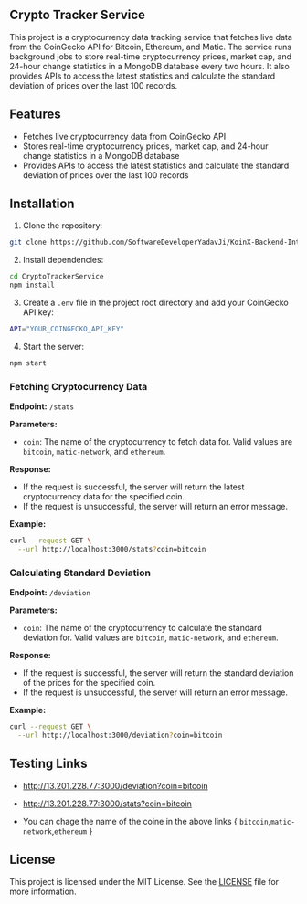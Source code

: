 ## Crypto Tracker Service

This project is a cryptocurrency data tracking service that fetches live data from the CoinGecko API for Bitcoin, Ethereum, and Matic. The service runs background jobs to store real-time cryptocurrency prices, market cap, and 24-hour change statistics in a MongoDB database every two hours. It also provides APIs to access the latest statistics and calculate the standard deviation of prices over the last 100 records.

## Features

- Fetches live cryptocurrency data from CoinGecko API
- Stores real-time cryptocurrency prices, market cap, and 24-hour change statistics in a MongoDB database
- Provides APIs to access the latest statistics and calculate the standard deviation of prices over the last 100 records

## Installation

1. Clone the repository:

```bash
git clone https://github.com/SoftwareDeveloperYadavJi/KoinX-Backend-Internship-Assignment.git
```

2. Install dependencies:

```bash
cd CryptoTrackerService
npm install
```

3. Create a `.env` file in the project root directory and add your CoinGecko API key:

```bash
API="YOUR_COINGECKO_API_KEY"
```

4. Start the server:

```bash
npm start
```


### Fetching Cryptocurrency Data
**Endpoint:** `/stats`

**Parameters:**
- `coin`: The name of the cryptocurrency to fetch data for. Valid values are `bitcoin`, `matic-network`, and `ethereum`.

**Response:**
- If the request is successful, the server will return the latest cryptocurrency data for the specified coin.
- If the request is unsuccessful, the server will return an error message.

**Example:**

```bash
curl --request GET \
  --url http://localhost:3000/stats?coin=bitcoin
```

### Calculating Standard Deviation
**Endpoint:** `/deviation`

**Parameters:**
- `coin`: The name of the cryptocurrency to calculate the standard deviation for. Valid values are `bitcoin`, `matic-network`, and `ethereum`.

**Response:**
- If the request is successful, the server will return the standard deviation of the prices for the specified coin.
- If the request is unsuccessful, the server will return an error message.

**Example:**

```bash
curl --request GET \
  --url http://localhost:3000/deviation?coin=bitcoin
```


## Testing Links
- http://13.201.228.77:3000/deviation?coin=bitcoin
- http://13.201.228.77:3000/stats?coin=bitcoin

- You can chage the name of the coine in the above links { `bitcoin`,`matic-network`,`ethereum` }

## License

This project is licensed under the MIT License. See the [LICENSE](LICENSE) file for more information.

